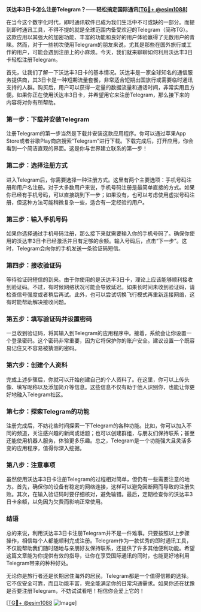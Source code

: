 **沃达丰3日卡怎么注册Telegram？——轻松搞定国际通讯[[TG💪+ @esim1088](https://t.me/s/esim1088)]**

在当今这个数字化时代，即时通讯软件已成为我们生活中不可或缺的一部分。而提到即时通讯工具，不得不提的就是全球范围内备受欢迎的Telegram（简称TG）。这款应用以其强大的加密功能、丰富的功能和良好的用户体验赢得了无数用户的青睐。然而，对于一些初次使用Telegram的朋友来说，尤其是那些在国外旅行或工作的用户，可能会遇到注册上的小麻烦。今天，我们就来聊聊如何利用沃达丰3日卡轻松注册Telegram。

首先，让我们了解一下沃达丰3日卡的基本情况。沃达丰是一家全球知名的通信服务提供商，其3日卡是一种短期流量套餐，非常适合短期出国旅行或需要临时通讯支持的人群。购买后，用户可以获得一定量的数据流量和通话时间，非常实用且方便。如果你正在使用沃达丰3日卡，并希望用它来注册Telegram，那么接下来的内容将对你有所帮助。

### **第一步：下载并安装Telegram**
注册Telegram的第一步当然是下载并安装这款应用程序。你可以通过苹果App Store或者谷歌Play商店搜索“Telegram”进行下载。下载完成后，打开应用，你会看到一个简洁直观的界面。这是你与世界建立联系的第一步！

### **第二步：选择注册方式**
进入Telegram后，你需要选择一种注册方式。这里有两个主要选项：手机号码注册和用户名注册。对于大多数用户来说，手机号码注册是最简单直接的方式。如果你已经有手机号码，可以直接跳到下一步；如果没有，也可以考虑使用虚拟号码注册，但这种方法可能稍微复杂一些，适合有一定经验的用户。

### **第三步：输入手机号码**
如果你选择通过手机号码注册，那么接下来就需要输入你的手机号码了。确保你使用的沃达丰3日卡已经激活并且有足够的余额。输入号码后，点击“下一步”。这时，Telegram会向你的手机发送一条验证码短信。

### **第四步：接收验证码**
等待验证码短信的到来。由于你使用的是沃达丰3日卡，理论上应该能够顺利接收到验证码。不过，有时候网络状况可能会导致延迟。如果长时间未收到验证码，请检查信号强度或者稍后再试。此外，也可以尝试切换飞行模式再重新连接网络，这有时能帮助解决接收问题。

### **第五步：填写验证码并设置密码**
一旦收到验证码，将其输入到Telegram的应用程序中。接着，系统会让你设置一个登录密码。这个密码非常重要，因为它将保护你的账户安全。建议设置一个既容易记住又不容易被猜测的密码。

### **第六步：创建个人资料**
完成上述步骤后，你就可以开始创建自己的个人资料了。在这里，你可以上传头像、填写昵称以及添加简介等信息。这些信息不仅有助于他人识别你，也能让你更好地融入Telegram社区。

### **第七步：探索Telegram的功能**
注册完成后，不妨花些时间探索一下Telegram的各种功能。比如，你可以加入不同的频道，关注感兴趣的新闻或话题；也可以创建群组，与朋友们保持联系；甚至还能使用机器人服务，体验更多乐趣。总之，Telegram是一个功能强大且灵活多变的应用程序，值得你深入挖掘。

### **第八步：注意事项**
虽然使用沃达丰3日卡注册Telegram的过程相对简单，但仍有一些需要注意的地方。首先，确保你的设备有稳定的网络连接，这样可以避免因断网而导致的注册失败。其次，在输入验证码时要仔细核对，避免输错。最后，定期检查你的沃达丰3日卡余额，以免因为欠费而影响正常使用。

### **结语**
总的来说，利用沃达丰3日卡注册Telegram并不是一件难事。只要按照以上步骤操作，相信每个人都能顺利完成注册。Telegram作为一款优秀的即时通讯工具，不仅能帮助我们随时随地与亲朋好友保持联系，还提供了许多其他便利功能。希望这篇文章能为你提供有效的指导，让你在享受国际通讯的同时，也能更好地利用Telegram带来的种种好处。

无论你是旅行者还是长期居住海外的居民，Telegram都是一个值得信赖的选择。它不仅安全可靠，而且功能丰富，完全能满足你的日常沟通需求。如果你还在犹豫是否要注册Telegram，不妨试试看吧！相信你会爱上它的！

[[TG💪+ @esim1088](https://t.me/s/esim1088) ![Image](https://i.postimg.cc/4NQfJmqS/Snipaste-2025-05-13-00-14-12.png)]